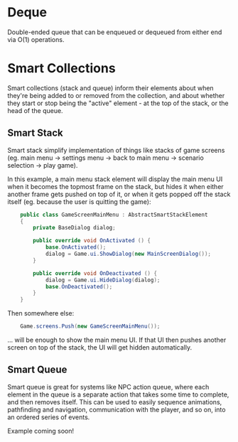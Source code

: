 Deque
===

Double-ended queue that can be enqueued or dequeued from either end via O(1) operations.



Smart Collections
===

Smart collections (stack and queue) inform their elements about when they're being added
to or removed from the collection, and about whether they start or stop being the "active" element - 
at the top of the stack, or the head of the queue. 

Smart Stack
---

Smart stack simplify implementation of things like stacks of game screens (eg. main menu -> 
settings menu -> back to main menu -> scenario selection -> play game). 

In this example, a main menu stack element will display the main menu UI when it becomes
the topmost frame on the stack, but hides it when either another frame gets pushed on top of it,
or when it gets popped off the stack itself (eg. because the user is quitting the game):

```csharp
    public class GameScreenMainMenu : AbstractSmartStackElement
    {
        private BaseDialog dialog;

        public override void OnActivated () {
            base.OnActivated();
            dialog = Game.ui.ShowDialog(new MainScreenDialog());
        }

        public override void OnDeactivated () {
            dialog = Game.ui.HideDialog(dialog);
            base.OnDeactivated();
        }
    }
```

Then somewhere else:
```csharp
	Game.screens.Push(new GameScreenMainMenu());
```
... will be enough to show the main menu UI. If that UI then pushes another screen on
top of the stack, the UI will get hidden automatically.


Smart Queue
---

Smart queue is great for systems like NPC action queue, where each element in the queue
is a separate action that takes some time to complete, and then removes itself.
This can be used to easily sequence animations, pathfinding and navigation, communication
with the player, and so on, into an ordered series of events. 

Example coming soon!

